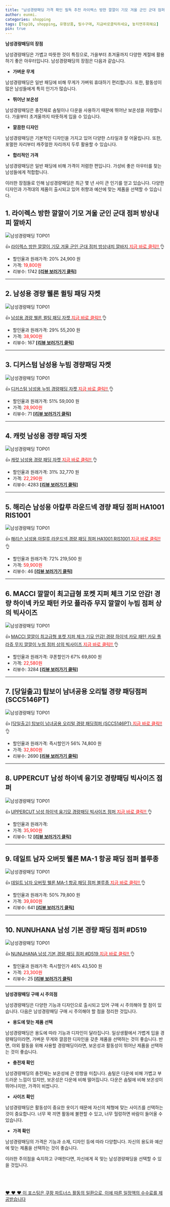 ```yaml
---
title: "남성경량패딩 가격 확인 필독 추천 라이렉스 방한 깔깔이 기모 겨울 군인 군대 점퍼 방상내피 깔바지 비교 장점 구매가이드"
author: eunmi.
categories: shopping
tags: [Top10, shopping, 유행상품, 필수구매, 지금바로클릭하세요, 놓치면후회해요]
pin: true
---
```

**남성경량패딩의 장점**

남성경량패딩은 가볍고 따뜻한 것이 특징으로, 가을부터 초겨울까지 다양한 계절에 활용하기 좋은 아우터입니다. 남성경량패딩의 장점은 다음과 같습니다.

* **가벼운 무게**

남성경량패딩은 일반 패딩에 비해 무게가 가벼워 휴대하기 편리합니다. 또한, 활동성이 많은 남성들에게 특히 인기가 많습니다.

* **뛰어난 보온성**

남성경량패딩은 충전재로 솜털이나 다운을 사용하기 때문에 뛰어난 보온성을 자랑합니다. 가을부터 초겨울까지 따뜻하게 입을 수 있습니다.

* **깔끔한 디자인**

남성경량패딩은 기본적인 디자인을 가지고 있어 다양한 스타일과 잘 어울립니다. 또한, 포멀한 자리부터 캐주얼한 자리까지 두루 활용할 수 있습니다.

* **합리적인 가격**

남성경량패딩은 일반 패딩에 비해 가격이 저렴한 편입니다. 가성비 좋은 아우터를 찾는 남성들에게 적합합니다.

이러한 장점들로 인해 남성경량패딩은 최근 몇 년 사이 큰 인기를 얻고 있습니다. 다양한 디자인과 가격대의 제품이 출시되고 있어 취향과 예산에 맞는 제품을 선택할 수 있습니다.

   

## 1. 라이렉스 방한 깔깔이 기모 겨울 군인 군대 점퍼 방상내피 깔바지

![남성경량패딩 TOP01](https://thumbnail8.coupangcdn.com/thumbnails/remote/230x230ex/image/vendor_inventory/b1e1/3dd95b99988f9af1fc596622d7b740b97451c54de89f82979acee8b104f1.jpg)


👍 [라이렉스 방한 깔깔이 기모 겨울 군인 군대 점퍼 방상내피 깔바지 <font color=red> 지금 바로 클릭!! </font> ](https://link.coupang.com/re/AFFSDP?lptag=AF3617701&subid=GithubCoopas&pageKey=6119836063&traceid=V0-153&itemId=11592918185&vendorItemId=78867740344) 👌 


- 할인율과 원래가격: 20%  24,900   원
- 가격: <span style='color:red'>19,800원</span>
- 리뷰수: 1742  [**[리뷰 보러가기 클릭]**](https://link.coupang.com/re/AFFSDP?lptag=AF3617701&subid=GithubCoopas&pageKey=6119836063&traceid=V0-153&itemId=11592918185&vendorItemId=78867740344)

---


   

## 2. 남성용 경량 웰론 퀼팅 패딩 자켓

![남성경량패딩 TOP01](https://thumbnail8.coupangcdn.com/thumbnails/remote/230x230ex/image/vendor_inventory/3acf/1399899abb9d9b6a32cd5d3aa24806bd9211f2e7e08ccd3c4c00ef4b193a.jpg)


👍 [남성용 경량 웰론 퀼팅 패딩 자켓 <font color=red> 지금 바로 클릭!! </font> ](https://link.coupang.com/re/AFFSDP?lptag=AF3617701&subid=GithubCoopas&pageKey=7634511941&traceid=V0-153&itemId=20270012099&vendorItemId=87487823022) 👌 


- 할인율과 원래가격: 29%  55,200   원
- 가격: <span style='color:red'>38,900원</span>
- 리뷰수: 167  [**[리뷰 보러가기 클릭]**](https://link.coupang.com/re/AFFSDP?lptag=AF3617701&subid=GithubCoopas&pageKey=7634511941&traceid=V0-153&itemId=20270012099&vendorItemId=87487823022)

---


   

## 3. 디커스텀 남성용 누빔 경량패딩 자켓

![남성경량패딩 TOP01](https://thumbnail8.coupangcdn.com/thumbnails/remote/230x230ex/image/vendor_inventory/c948/3e79d36f05fb84500c669f4db5919f686a53881f3c2bf535360653016255.jpg)


👍 [디커스텀 남성용 누빔 경량패딩 자켓 <font color=red> 지금 바로 클릭!! </font> ](https://link.coupang.com/re/AFFSDP?lptag=AF3617701&subid=GithubCoopas&pageKey=7614424930&traceid=V0-153&itemId=20173985987&vendorItemId=87266057012) 👌 


- 할인율과 원래가격: 51%  59,000   원
- 가격: <span style='color:red'>28,900원</span>
- 리뷰수: 71  [**[리뷰 보러가기 클릭]**](https://link.coupang.com/re/AFFSDP?lptag=AF3617701&subid=GithubCoopas&pageKey=7614424930&traceid=V0-153&itemId=20173985987&vendorItemId=87266057012)

---


   

## 4. 캐럿 남성용 경량 패딩 자켓

![남성경량패딩 TOP01](https://thumbnail9.coupangcdn.com/thumbnails/remote/230x230ex/image/retail/images/2220460223953644-bc8921c0-d40f-4097-b881-ca03ba194556.jpg)


👍 [캐럿 남성용 경량 패딩 자켓 <font color=red> 지금 바로 클릭!! </font> ](https://link.coupang.com/re/AFFSDP?lptag=AF3617701&subid=GithubCoopas&pageKey=2111547303&traceid=V0-153&itemId=3586763453&vendorItemId=71572558508) 👌 


- 할인율과 원래가격: 31%  32,770   원
- 가격: <span style='color:red'>22,290원</span>
- 리뷰수: 4283  [**[리뷰 보러가기 클릭]**](https://link.coupang.com/re/AFFSDP?lptag=AF3617701&subid=GithubCoopas&pageKey=2111547303&traceid=V0-153&itemId=3586763453&vendorItemId=71572558508)

---


   

## 5. 해리슨 남성용 아칼루 라운드넥 경량 패딩 점퍼 HA1001 RIS1001

![남성경량패딩 TOP01](https://thumbnail6.coupangcdn.com/thumbnails/remote/230x230ex/image/vendor_inventory/a3dd/00818123005842c1460da2902664de8cc8362907248992540cb800b77ea6.jpg)


👍 [해리슨 남성용 아칼루 라운드넥 경량 패딩 점퍼 HA1001 RIS1001 <font color=red> 지금 바로 클릭!! </font> ](https://link.coupang.com/re/AFFSDP?lptag=AF3617701&subid=GithubCoopas&pageKey=7613118135&traceid=V0-153&itemId=20167613712&vendorItemId=87259889869) 👌 


- 할인율과 원래가격: 72%  219,500   원
- 가격: <span style='color:red'>59,900원</span>
- 리뷰수: 46  [**[리뷰 보러가기 클릭]**](https://link.coupang.com/re/AFFSDP?lptag=AF3617701&subid=GithubCoopas&pageKey=7613118135&traceid=V0-153&itemId=20167613712&vendorItemId=87259889869)

---


   

## 6. MACCI 깔깔이 최고급형 포켓 지퍼 체크 기모 안감! 경량 하이넥 카모 패턴 카모 플라쥬 무지 깔깔이 누빔 점퍼 상의 빅사이즈

![남성경량패딩 TOP01](https://thumbnail9.coupangcdn.com/thumbnails/remote/230x230ex/image/vendor_inventory/c17e/9859443043b535270695b9786cf14cc78aaf11502e52319e7daffb1e7bd1.png)


👍 [MACCI 깔깔이 최고급형 포켓 지퍼 체크 기모 안감! 경량 하이넥 카모 패턴 카모 플라쥬 무지 깔깔이 누빔 점퍼 상의 빅사이즈 <font color=red> 지금 바로 클릭!! </font> ](https://link.coupang.com/re/AFFSDP?lptag=AF3617701&subid=GithubCoopas&pageKey=7469645325&traceid=V0-153&itemId=19488470540&vendorItemId=87734829793) 👌 


- 할인율과 원래가격: 쿠폰할인가 67%  69,800   원
- 가격: <span style='color:red'>22,580원</span>
- 리뷰수: 3284  [**[리뷰 보러가기 클릭]**](https://link.coupang.com/re/AFFSDP?lptag=AF3617701&subid=GithubCoopas&pageKey=7469645325&traceid=V0-153&itemId=19488470540&vendorItemId=87734829793)

---


   

## 7. [당일출고] 탑보이 남녀공용 오리털 경량 패딩점퍼 (SCC5146PT)

![남성경량패딩 TOP01](https://thumbnail7.coupangcdn.com/thumbnails/remote/230x230ex/image/vendor_inventory/907d/f48e3fa3bf1caee90a9a7114cae3099e10c431a681a1d12932fcfc59dfda.jpg)


👍 [[당일출고] 탑보이 남녀공용 오리털 경량 패딩점퍼 (SCC5146PT) <font color=red> 지금 바로 클릭!! </font> ](https://link.coupang.com/re/AFFSDP?lptag=AF3617701&subid=GithubCoopas&pageKey=305559146&traceid=V0-153&itemId=963004772&vendorItemId=5365730033) 👌 


- 할인율과 원래가격: 즉시할인가 56%  74,800   원
- 가격: <span style='color:red'>32,800원</span>
- 리뷰수: 2690  [**[리뷰 보러가기 클릭]**](https://link.coupang.com/re/AFFSDP?lptag=AF3617701&subid=GithubCoopas&pageKey=305559146&traceid=V0-153&itemId=963004772&vendorItemId=5365730033)

---


   

## 8. UPPERCUT 남성 하이넥 융기모 경량패딩 빅사이즈 점퍼

![남성경량패딩 TOP01](https://thumbnail8.coupangcdn.com/thumbnails/remote/230x230ex/image/vendor_inventory/90b4/ad56f873e7a6db7fac669cc28376e37301081ca421f4fbbeb6cc980a0173.jpg)


👍 [UPPERCUT 남성 하이넥 융기모 경량패딩 빅사이즈 점퍼 <font color=red> 지금 바로 클릭!! </font> ](https://link.coupang.com/re/AFFSDP?lptag=AF3617701&subid=GithubCoopas&pageKey=7665163903&traceid=V0-153&itemId=20431727761&vendorItemId=87416810688) 👌 


- 할인율과 원래가격: 
- 가격: <span style='color:red'>35,900원</span>
- 리뷰수: 12  [**[리뷰 보러가기 클릭]**](https://link.coupang.com/re/AFFSDP?lptag=AF3617701&subid=GithubCoopas&pageKey=7665163903&traceid=V0-153&itemId=20431727761&vendorItemId=87416810688)

---


   

## 9. 데일트 남자 오버핏 웰론 MA-1 항공 패딩 점퍼 블루종

![남성경량패딩 TOP01](https://thumbnail6.coupangcdn.com/thumbnails/remote/230x230ex/image/vendor_inventory/abe6/535acea319b16531ca2c921f24736a6d391fdd94b990f03dd8c765f05760.JPG)


👍 [데일트 남자 오버핏 웰론 MA-1 항공 패딩 점퍼 블루종 <font color=red> 지금 바로 클릭!! </font> ](https://link.coupang.com/re/AFFSDP?lptag=AF3617701&subid=GithubCoopas&pageKey=6295317277&traceid=V0-153&itemId=12988775789&vendorItemId=80252632752) 👌 


- 할인율과 원래가격: 50%  79,800   원
- 가격: <span style='color:red'>39,800원</span>
- 리뷰수: 641  [**[리뷰 보러가기 클릭]**](https://link.coupang.com/re/AFFSDP?lptag=AF3617701&subid=GithubCoopas&pageKey=6295317277&traceid=V0-153&itemId=12988775789&vendorItemId=80252632752)

---


   

## 10. NUNUHANA 남성 기본 경량 패딩 점퍼 #D519

![남성경량패딩 TOP01](https://thumbnail8.coupangcdn.com/thumbnails/remote/230x230ex/image/vendor_inventory/a2de/c607c132a7f8c7a9fe349d2713c47002d157d44037f657a06f63875eb506.jpg)


👍 [NUNUHANA 남성 기본 경량 패딩 점퍼 #D519 <font color=red> 지금 바로 클릭!! </font> ](https://link.coupang.com/re/AFFSDP?lptag=AF3617701&subid=GithubCoopas&pageKey=7672744993&traceid=V0-153&itemId=20472482632&vendorItemId=87551754191) 👌 


- 할인율과 원래가격: 즉시할인가 46%  43,500   원
- 가격: <span style='color:red'>23,300원</span>
- 리뷰수: 25  [**[리뷰 보러가기 클릭]**](https://link.coupang.com/re/AFFSDP?lptag=AF3617701&subid=GithubCoopas&pageKey=7672744993&traceid=V0-153&itemId=20472482632&vendorItemId=87551754191)

---
**남성경량패딩 구매 시 주의점**

남성경량패딩은 다양한 기능과 디자인으로 출시되고 있어 구매 시 주의해야 할 점이 있습니다. 다음은 남성경량패딩 구매 시 주의해야 할 점을 정리한 것입니다.

* **용도에 맞는 제품 선택**

남성경량패딩은 용도에 따라 기능과 디자인이 달라집니다. 일상생활에서 가볍게 입을 경량패딩이라면, 가벼운 무게와 깔끔한 디자인을 갖춘 제품을 선택하는 것이 좋습니다. 반면, 야외 활동을 위해 사용할 경량패딩이라면, 보온성과 활동성이 뛰어난 제품을 선택하는 것이 좋습니다.

* **충전재 확인**

남성경량패딩의 충전재는 보온성에 큰 영향을 미칩니다. 솜털은 다운에 비해 가볍고 부드러운 느낌이 있지만, 보온성은 다운에 비해 떨어집니다. 다운은 솜털에 비해 보온성이 뛰어나지만, 가격이 비쌉니다.

* **사이즈 확인**

남성경량패딩은 활동성이 중요한 옷이기 때문에 자신의 체형에 맞는 사이즈를 선택하는 것이 중요합니다. 너무 꽉 끼면 활동에 불편할 수 있고, 너무 헐렁하면 바람이 들어올 수 있습니다.

* **가격 확인**

남성경량패딩의 가격은 기능과 소재, 디자인 등에 따라 다양합니다. 자신의 용도와 예산에 맞는 제품을 선택하는 것이 좋습니다.

이러한 주의점을 숙지하고 구매한다면, 자신에게 꼭 맞는 남성경량패딩을 선택할 수 있을 것입니다.<br><br><br><br><br> [ ❤ ❤ ❤ 이 포스팅은 쿠팡 파트너스 활동의 일환으로, 이에 따른 일정액의 수수료를 제공받습니다](https://link.coupang.com/a/bcEFyh)